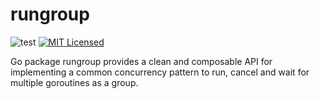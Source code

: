 # rungroup

![test](https://github.com/paleviews/rungroup/actions/workflows/go.yml/badge.svg)
[![MIT Licensed](https://img.shields.io/badge/license-MIT-green)](https://github.com/paleviews/rungroup/blob/main/LICENSE)

Go package rungroup provides a clean and composable API for implementing
a common concurrency pattern to run, cancel and wait for multiple goroutines
as a group.
